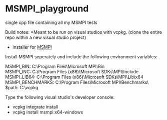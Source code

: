 # MSMPI_playground
single cpp file containing all my MSMPI tests

Build notes:
*Meant to be run on visual studios with vcpkg. (clone the entire repo within a new visual studio project) 
- installer for [MSMPI](https://www.microsoft.com/en-us/download/details.aspx?id=105289)

Install MSMPI seperately and include the following environment variables: 
  
MSMPI_BIN: C:\Program Files\Microsoft MPI\Bin\
MSMPI_INC: C:\Program Files (x86)\Microsoft SDKs\MPI\Include
MSMPI_LIB64: C:\Program Files (x86)\Microsoft SDKs\MPI\Lib\x64
MSMPI_BENCHMARKS: C:\Program Files\Microsoft MPI\Benchmarks\ 
$path: C:\vcpkg 

Type the following visual studio's developer console: 

- vcpkg integrate install
- vcpkg install msmpi:x64-windows










